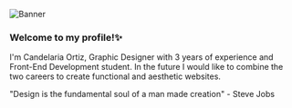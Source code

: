 ![Banner](https://user-images.githubusercontent.com/119490851/205028699-f9a1d200-2461-4d43-bf2f-cf707793e308.png)

### Welcome to my profile!✨

I'm Candelaria Ortiz, Graphic Designer with 3 years of experience and Front-End Development student.
In the future I would like to combine the two careers to create functional and aesthetic websites.

"Design is the fundamental soul of a man made creation" - Steve Jobs

<!--
**CandelariaOrtizSosa/candelariaortizsosa** is a ✨ _special_ ✨ repository because its `README.md` (this file) appears on your GitHub profile.
